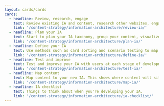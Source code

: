 ```yaml
---
layout: cards/cards
cards:
  - headline: Review, research, engage
    text: Review existing IA and content, research other websites, engage with users and stakeholders.
    link: '/content-strategy/information-architecture/review-ia/'
  - headline: Plan your IA
    text: Start to plan your IA taxonomy, group your content, visualize your IA and create the IA menu.
    link: '/content-strategy/information-architecture/plan-ia/'
  - headline: Define your IA
    text: Use methods such as card sorting and scenario testing to map and validate your labels as you go.
    link: '/content-strategy/information-architecture/define-ia/'
  - headline: Test and improve
    text: Test and improve your IA with users at each stage of development. 
    link: '/content-strategy/information-architecture/test-ia/'
  - headline: Map content
    text: Map content to your new IA. This shows where content will sit, plus any content gaps you may have.
    link: '/content-strategy/information-architecture/map-ia/'
  - headline: IA checklist
    text: Things to think about when you're developing your IA.
    link: '/content-strategy/information-architecture/ia-checklist/' 
---
```

